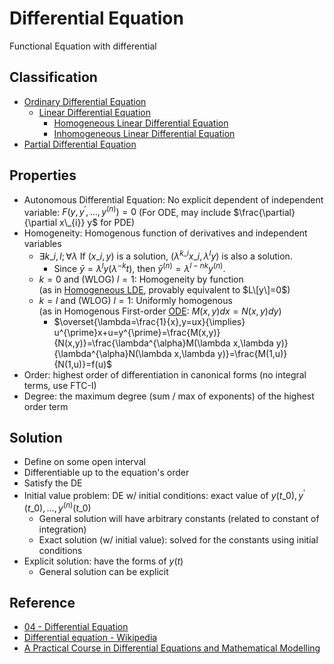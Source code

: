 # Differential Equation

Functional Equation with differential

## Classification

* [Ordinary Differential Equation](Ordinary%20Differential%20Equation.md)
  * [Linear Differential Equation](Linear%20Differential%20Equation.md)
    * [Homogeneous Linear Differential Equation](Homogeneous%20Linear%20Differential%20Equation.md)
    * [Inhomogeneous Linear Differential Equation](Inhomogeneous%20Linear%20Differential%20Equation.md)
* [Partial Differential Equation](Partial%20Differential%20Equation.md)

## Properties

* Autonomous Differential Equation: No explicit dependent of independent variable: $F(y,y^\prime,\dots,y^{(n)})=0$ (For ODE, may include $\frac{\partial}{\partial x\_{i}} y$ for PDE)
* Homogeneity: Homogenous function of derivatives and independent variables
  * $\exists k\_{i},l;\forall\lambda$ If $(x\_{i}, y)$ is a solution, $(\lambda^{k\_{i}} x\_{i}, \lambda^{l} y)$ is also a solution.
    * Since $\bar{y}=\lambda^{l} y(\lambda^{-k}t)$, then $\bar{y}^{(n)}=\lambda^{l-nk} y^{(n)}$.
  * $k=0$ and (WLOG) $l=1$: Homogeneity by function  
    (as in [Homogeneous LDE](Homogeneous%20Linear%20Differential%20Equation.md), provably equivalent to $L\[y\]=0$)
  * $k=l$ and (WLOG) $l=1$: Uniformly homogenous  
    (as in Homogenous First-order [ODE](Ordinary%20Differential%20Equation.md): $M(x,y)dx=N(x,y)dy$)
    * $\overset{\lambda=\frac{1}{x},y=ux}{\implies} u^{\prime}x+u=y^{\prime}=\frac{M(x,y)}{N(x,y)}=\frac{\lambda^{\alpha}M(\lambda x,\lambda y)}{\lambda^{\alpha}N(\lambda x,\lambda y)}=\frac{M(1,u)}{N(1,u)}=f(u)$
* Order: highest order of differentiation in canonical forms (no integral terms, use FTC-I)
* Degree: the maximum degree (sum / max of exponents) of the highest order term

## Solution

* Define on some open interval
* Differentiable up to the equation's order
* Satisfy the DE
* Initial value problem: DE w/ initial conditions: exact value of $y(t\_{0}),y^{\prime}(t\_{0}),\dots,y^{(n)}(t\_{0})$
  * General solution will have arbitrary constants (related to constant of integration)
  * Exact solution (w/ initial value): solved for the constants using initial conditions
* Explicit solution: have the forms of $y(t)$
  * General solution can be explicit

## Reference

* [04 - Differential Equation](../../../../00%20-%20Summary/SCMA104%20-%20System%20of%20Ordinary%20Differential%20Equations%20and%20Applications%20in%20Medical%20Science/04%20-%20Differential%20Equation.md)
* [Differential equation - Wikipedia](https://en.wikipedia.org/wiki/Differential_equation)
* [A Practical Course in Differential Equations and Mathematical Modelling](../../../../Reference/A%20Practical%20Course%20in%20Differential%20Equations%20and%20Mathematical%20Modelling.md)

